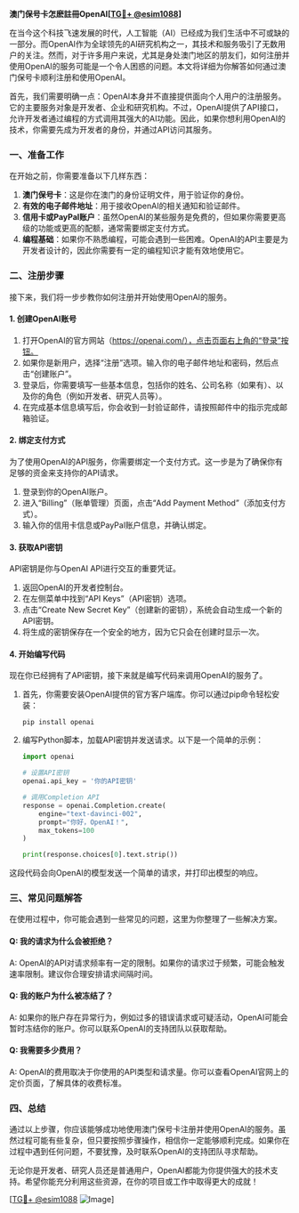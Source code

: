 **澳门保号卡怎麽註冊OpenAI[[TG💪+ @esim1088](https://t.me/s/esim1088)]**

在当今这个科技飞速发展的时代，人工智能（AI）已经成为我们生活中不可或缺的一部分。而OpenAI作为全球领先的AI研究机构之一，其技术和服务吸引了无数用户的关注。然而，对于许多用户来说，尤其是身处澳门地区的朋友们，如何注册并使用OpenAI的服务可能是一个令人困惑的问题。本文将详细为你解答如何通过澳门保号卡顺利注册和使用OpenAI。

首先，我们需要明确一点：OpenAI本身并不直接提供面向个人用户的注册服务。它的主要服务对象是开发者、企业和研究机构。不过，OpenAI提供了API接口，允许开发者通过编程的方式调用其强大的AI功能。因此，如果你想利用OpenAI的技术，你需要先成为开发者的身份，并通过API访问其服务。

### **一、准备工作**

在开始之前，你需要准备以下几样东西：

1. **澳门保号卡**：这是你在澳门的身份证明文件，用于验证你的身份。
2. **有效的电子邮件地址**：用于接收OpenAI的相关通知和验证邮件。
3. **信用卡或PayPal账户**：虽然OpenAI的某些服务是免费的，但如果你需要更高级的功能或更高的配额，通常需要绑定支付方式。
4. **编程基础**：如果你不熟悉编程，可能会遇到一些困难。OpenAI的API主要是为开发者设计的，因此你需要有一定的编程知识才能有效地使用它。

### **二、注册步骤**

接下来，我们将一步步教你如何注册并开始使用OpenAI的服务。

#### **1. 创建OpenAI账号**

1. 打开OpenAI的官方网站（https://openai.com/），点击页面右上角的“登录”按钮。
2. 如果你是新用户，选择“注册”选项。输入你的电子邮件地址和密码，然后点击“创建账户”。
3. 登录后，你需要填写一些基本信息，包括你的姓名、公司名称（如果有）、以及你的角色（例如开发者、研究人员等）。
4. 在完成基本信息填写后，你会收到一封验证邮件，请按照邮件中的指示完成邮箱验证。

#### **2. 绑定支付方式**

为了使用OpenAI的API服务，你需要绑定一个支付方式。这一步是为了确保你有足够的资金来支持你的API请求。

1. 登录到你的OpenAI账户。
2. 进入“Billing”（账单管理）页面，点击“Add Payment Method”（添加支付方式）。
3. 输入你的信用卡信息或PayPal账户信息，并确认绑定。

#### **3. 获取API密钥**

API密钥是你与OpenAI API进行交互的重要凭证。

1. 返回OpenAI的开发者控制台。
2. 在左侧菜单中找到“API Keys”（API密钥）选项。
3. 点击“Create New Secret Key”（创建新的密钥），系统会自动生成一个新的API密钥。
4. 将生成的密钥保存在一个安全的地方，因为它只会在创建时显示一次。

#### **4. 开始编写代码**

现在你已经拥有了API密钥，接下来就是编写代码来调用OpenAI的服务了。

1. 首先，你需要安装OpenAI提供的官方客户端库。你可以通过pip命令轻松安装：
   ```
   pip install openai
   ```
2. 编写Python脚本，加载API密钥并发送请求。以下是一个简单的示例：
   ```python
   import openai

   # 设置API密钥
   openai.api_key = '你的API密钥'

   # 调用Completion API
   response = openai.Completion.create(
       engine="text-davinci-002",
       prompt="你好，OpenAI！",
       max_tokens=100
   )

   print(response.choices[0].text.strip())
   ```

这段代码会向OpenAI的模型发送一个简单的请求，并打印出模型的响应。

### **三、常见问题解答**

在使用过程中，你可能会遇到一些常见的问题，这里为你整理了一些解决方案。

#### **Q: 我的请求为什么会被拒绝？**
A: OpenAI的API对请求频率有一定的限制。如果你的请求过于频繁，可能会触发速率限制。建议你合理安排请求间隔时间。

#### **Q: 我的账户为什么被冻结了？**
A: 如果你的账户存在异常行为，例如过多的错误请求或可疑活动，OpenAI可能会暂时冻结你的账户。你可以联系OpenAI的支持团队以获取帮助。

#### **Q: 我需要多少费用？**
A: OpenAI的费用取决于你使用的API类型和请求量。你可以查看OpenAI官网上的定价页面，了解具体的收费标准。

### **四、总结**

通过以上步骤，你应该能够成功地使用澳门保号卡注册并使用OpenAI的服务。虽然过程可能有些复杂，但只要按照步骤操作，相信你一定能够顺利完成。如果你在过程中遇到任何问题，不要犹豫，及时联系OpenAI的支持团队寻求帮助。

无论你是开发者、研究人员还是普通用户，OpenAI都能为你提供强大的技术支持。希望你能充分利用这些资源，在你的项目或工作中取得更大的成就！

[[TG💪+ @esim1088](https://t.me/s/esim1088) ![Image](https://i.postimg.cc/4NQfJmqS/Snipaste-2025-05-13-00-14-12.png)]